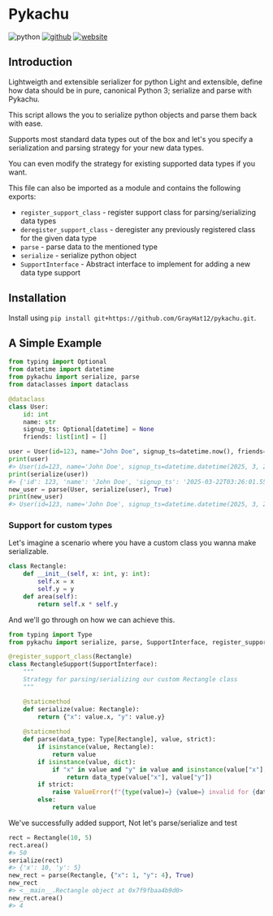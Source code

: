 # Pykachu
![python](https://img.shields.io/badge/Python-FFD43B?style=for-the-badge&logo=python&logoColor=blue)
[![github](https://img.shields.io/badge/GitHub-100000?style=for-the-badge&logo=github&logoColor=white)](https://github.com/GrayHat12/pykachu)
[![website](https://github.com/GrayHat12/pykachu/actions/workflows/main.yml/badge.svg)](https://github.com/GrayHat12/pykachu/actions/workflows/main.yml)

## Introduction

Lightweigth and extensible serializer for python
Light and extensible, define how data should be in pure, canonical Python 3; serialize and parse with Pykachu.

This script allows the you to serialize python objects and parse them 
back with ease. 

Supports most standard data types out of the box and 
let's you specify a serialization and parsing strategy for your new
data types. 

You can even modify the strategy for existing supported data
types if you want.

This file can also be imported as a module and contains the following
exports:

* `register_support_class` - register support class for parsing/serializing data types
* `deregister_support_class` - deregister any previously registered class for the given data type
* `parse` - parse data to the mentioned type
* `serialize` - serialize python object
* `SupportInterface` - Abstract interface to implement for adding a new data type support

## Installation

Install using `pip install git+https://github.com/GrayHat12/pykachu.git`.

## A Simple Example

```py
from typing import Optional
from datetime import datetime
from pykachu import serialize, parse
from dataclasses import dataclass

@dataclass
class User:
    id: int
    name: str
    signup_ts: Optional[datetime] = None
    friends: list[int] = []

user = User(id=123, name="John Doe", signup_ts=datetime.now(), friends=[1,2])
print(user)
#> User(id=123, name='John Doe', signup_ts=datetime.datetime(2025, 3, 22, 3, 26, 1, 551584), friends=[1, 2])
print(serialize(user))
#> {'id': 123, 'name': 'John Doe', 'signup_ts': '2025-03-22T03:26:01.551584', 'friends': [1, 2]}
new_user = parse(User, serialize(user), True)
print(new_user)
#> User(id=123, name='John Doe', signup_ts=datetime.datetime(2025, 3, 22, 3, 26, 1, 551584), friends=[1, 2])
```

### Support for custom types

Let's imagine a scenario where you have a custom class you wanna make serializable.
```py
class Rectangle:
    def __init__(self, x: int, y: int):
        self.x = x
        self.y = y
    def area(self):
        return self.x * self.y
```

And we'll go through on how we can achieve this.
```py
from typing import Type
from pykachu import serialize, parse, SupportInterface, register_support_class

@register_support_class(Rectangle)
class RectangleSupport(SupportInterface):
    """
    Strategy for parsing/serializing our custom Rectangle class
    """

    @staticmethod
    def serialize(value: Rectangle):
        return {"x": value.x, "y": value.y}
    
    @staticmethod
    def parse(data_type: Type[Rectangle], value, strict):
        if isinstance(value, Rectangle):
            return value
        if isinstance(value, dict):
            if "x" in value and "y" in value and isinstance(value["x"], int) and isinstance(value["y"], int):
                return data_type(value["x"], value["y"])
        if strict:
            raise ValueError(f"{type(value)=} {value=} invalid for {data_type=}")
        else:
            return value
```
We've successfully added support, Not let's parse/serialize and test
```py
rect = Rectangle(10, 5)
rect.area()
#> 50
serialize(rect)
#> {'x': 10, 'y': 5}
new_rect = parse(Rectangle, {"x": 1, "y": 4}, True) 
new_rect
#> <__main__.Rectangle object at 0x7f9fbaa4b9d0>
new_rect.area()
#> 4
```